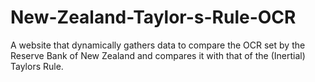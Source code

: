 # New-Zealand-Taylor-s-Rule-OCR
A website that dynamically gathers data to compare the OCR set by the Reserve Bank of New Zealand and compares it with that of the (Inertial) Taylors Rule.
